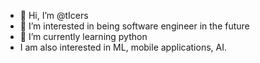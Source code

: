 - 👋 Hi, I’m @tIcers
- 👀 I’m interested in being software engineer in the future
- 🌱 I’m currently learning python 
- I am also interested in ML, mobile applications, AI. 



<!---
tIcers/tIcers is a ✨ special ✨ repository because its `README.md` (this file) appears on your GitHub profile.
You can click the Preview link to take a look at your changes.
--->
